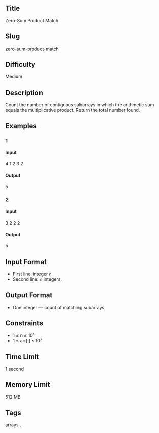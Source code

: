 ## Title

Zero-Sum Product Match

## Slug

zero-sum-product-match

## Difficulty

Medium

## Description

Count the number of contiguous subarrays in which the arithmetic sum equals the multiplicative product. Return the total number found.

## Examples

### 1

#### Input

4
1 2 3 2

#### Output
5

### 2

#### Input

3
2 2 2

#### Output
5

## Input Format

- First line: integer `n`.  
- Second line: `n` integers.

## Output Format

- One integer — count of matching subarrays.

## Constraints

- 1 ≤ n ≤ 10³  
- 1 ≤ arr[i] ≤ 10⁴

## Time Limit

1 second

## Memory Limit

512 MB

## Tags

arrays .
